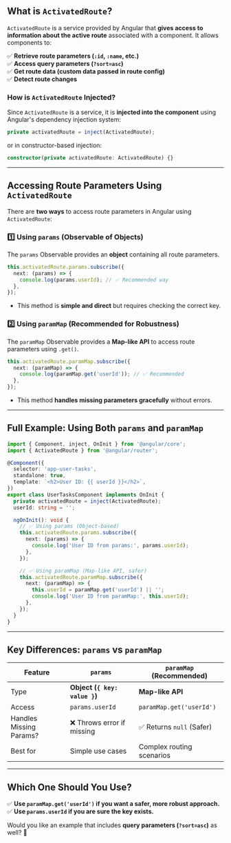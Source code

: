 ## **What is `ActivatedRoute`?**  
`ActivatedRoute` is a service provided by Angular that **gives access to information about the active route** associated with a component. It allows components to:  

✅ **Retrieve route parameters (`:id`, `:name`, etc.)**  
✅ **Access query parameters (`?sort=asc`)**  
✅ **Get route data (custom data passed in route config)**  
✅ **Detect route changes**  

### **How is `ActivatedRoute` Injected?**
Since `ActivatedRoute` is a service, it is **injected into the component** using Angular's dependency injection system:  
```typescript
private activatedRoute = inject(ActivatedRoute);
```
or in constructor-based injection:
```typescript
constructor(private activatedRoute: ActivatedRoute) {}
```
---

## **Accessing Route Parameters Using `ActivatedRoute`**
There are **two ways** to access route parameters in Angular using `ActivatedRoute`:  

### **1️⃣ Using `params` (Observable of Objects)**
The `params` Observable provides an **object** containing all route parameters.  
```typescript
this.activatedRoute.params.subscribe({
  next: (params) => {
    console.log(params.userId); // ✅ Recommended way
  },
});
```
- This method is **simple and direct** but requires checking the correct key.  

### **2️⃣ Using `paramMap` (Recommended for Robustness)**
The `paramMap` Observable provides a **Map-like API** to access route parameters using `.get()`.  
```typescript
this.activatedRoute.paramMap.subscribe({
  next: (paramMap) => {
    console.log(paramMap.get('userId')); // ✅ Recommended
  },
});
```
- This method **handles missing parameters gracefully** without errors.  

---

## **Full Example: Using Both `params` and `paramMap`**
```typescript
import { Component, inject, OnInit } from '@angular/core';
import { ActivatedRoute } from '@angular/router';

@Component({
  selector: 'app-user-tasks',
  standalone: true,
  template: `<h2>User ID: {{ userId }}</h2>`,
})
export class UserTasksComponent implements OnInit {
  private activatedRoute = inject(ActivatedRoute);
  userId: string = '';

  ngOnInit(): void {
    // ✅ Using params (Object-based)
    this.activatedRoute.params.subscribe({
      next: (params) => {
        console.log('User ID from params:', params.userId);
      },
    });

    // ✅ Using paramMap (Map-like API, safer)
    this.activatedRoute.paramMap.subscribe({
      next: (paramMap) => {
        this.userId = paramMap.get('userId') || '';
        console.log('User ID from paramMap:', this.userId);
      },
    });
  }
}
```

---

## **Key Differences: `params` vs `paramMap`**
| Feature | `params` | `paramMap` (Recommended) |
|---------|---------|----------------|
| Type | **Object (`{ key: value }`)** | **Map-like API** |
| Access | `params.userId` | `paramMap.get('userId')` |
| Handles Missing Params? | ❌ Throws error if missing | ✅ Returns `null` (Safer) |
| Best for | Simple use cases | Complex routing scenarios |

---

## **Which One Should You Use?**
✅ **Use `paramMap.get('userId')` if you want a safer, more robust approach.**  
✅ **Use `params.userId` if you are sure the key exists.**  

Would you like an example that includes **query parameters (`?sort=asc`)** as well? 🚀